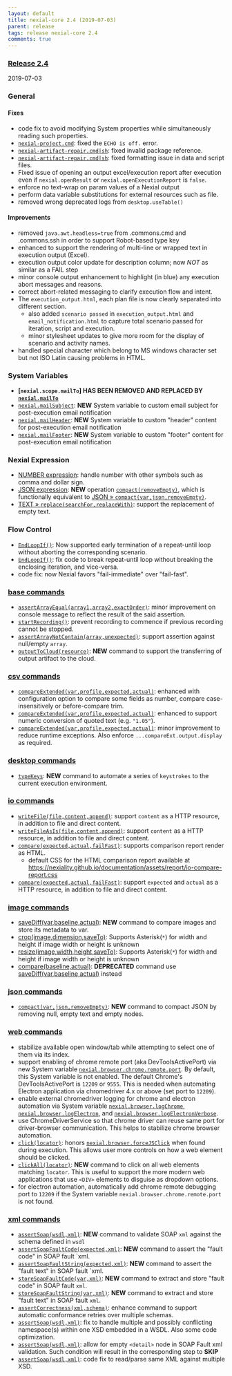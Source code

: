 ```yaml
---
layout: default
title: nexial-core 2.4 (2019-07-03)
parent: release
tags: release nexial-core 2.4
comments: true
---
```


### <a href="https://github.com/nexiality/nexial-core/releases/tag/nexial-core-v2.4_567" class="external-link" target="_nexial_link">Release 2.4</a>
2019-07-03


### General
#### Fixes
- code fix to avoid modifying System properties while simultaneously reading such properties.
- [`nexial-project.cmd`](../userguide/BatchFiles#nexial-projectcmd--nexial-projectsh): fixed the `ECHO is off.` error.
- [`nexial-artifact-repair.cmd|sh`](../userguide/BatchFiles#nexial-artifact-repaircmd--nexial-artifact-repairsh): 
  fixed invalid package reference.
- [`nexial-artifact-repair.cmd|sh`](../userguide/BatchFiles#nexial-artifact-repaircmd--nexial-artifact-repairsh):
  fixed formatting issue in data and script files.  
- Fixed issue of opening an output excel/execution report after execution even if `nexial.openResult` or 
 `nexial.openExecutionReport` is `false`.
- enforce no text-wrap on param values of a Nexial output
- perform data variable substitutions for external resources such as file.
- removed wrong deprecated logs from `desktop.useTable()`

#### Improvements
- removed `java.awt.headless=true` from .commons.cmd and .commons.ssh in order to support Robot-based type key
- enhanced to support the rendering of multi-line or wrapped text in execution output (Excel).
- execution output color update for description column; now *NOT* as similar as a FAIL step
- minor console output enhancement to highlight (in blue) any execution abort messages and reasons.
- correct abort-related messaging to clarify execution flow and intent.
- The `execution_output.html`, each plan file is now clearly separated into different section.
  - also added `scenario passed` in `execution_output.html` and `email_notification.html` to capture total scenario 
    passed for iteration, script and execution.
  - minor stylesheet updates to give more room for the display of scenario and activity names.
- handled special character which belong to MS windows character set but not ISO Latin causing problems in HTML.


### System Variables
- **[`nexial.scope.mailTo`] HAS BEEN REMOVED AND REPLACED BY [`nexial.mailTo`](../systemvars/index#nexial.mailTo)**
- [`nexial.mailSubject`](../systemvars/index#nexial.mailSubject): **NEW** System variable to custom email subject for
  post-execution email notification
- [`nexial.mailHeader`](../systemvars/index#nexial.mailHeader): **NEW** System variable to custom "header" content for
  post-execution email notification
- [`nexial.mailFooter`](../systemvars/index#nexial.mailFooter): **NEW** System variable to custom "footer" content for
  post-execution email notification


### Nexial Expression
- [NUMBER expression](../expressions/NUMBERexpression): handle number with other symbols such as comma and dollar sign.
- [JSON expression](../expressions/JSONexpression): **NEW** operation 
  [`compact(removeEmpty)`](../expressions/JSONexpression#compactremoveempty), which is functionally equivalent to
  [JSON &raquo; `compact(var,json,removeEmpty)`](../commands/json/compact(var,json,removeEmpty)).
- [TEXT &raquo; `replace(searchFor,replaceWith)`](../expressions/TEXTexpression#replacesearchforreplacewith): support
  the replacement of empty text.


### Flow Control
- [`EndLoopIf()`](../flowcontrols/index#endloopifcondition): Now supported early termination of a repeat-until loop
  without aborting the corresponding scenario.
- [`EndLoopIf()`](../flowcontrols/index#endloopifcondition): fix code to break repeat-until loop without breaking the 
  enclosing iteration, and vice-versa.
- code fix: now Nexial favors "fail-immediate" over "fail-fast".


### [base commands](../commands/base)
- [`assertArrayEqual(array1,array2,exactOrder)`](../commands/base/assertArrayEqual(array1,array2,exactOrder)): minor
  improvement on console message to reflect the result of the said assertion.
- [`startRecording()`](../commands/base/startRecording()): prevent recording to commence if previous recording cannot 
  be stopped.
- [`assertArrayNotContain(array,unexpected)`](../commands/base/assertArrayNotContain(array,unexpected)): support 
  assertion against null/empty `array`.
- [`outputToCloud(resource)`](../commands/base/outputToCloud(resource)): **NEW** command to support the transferring of 
  output artifact to the cloud.


### [csv commands](../commands/csv)
- [`compareExtended(var,profile,expected,actual)`](../commands/csv/compareExtended(var,profile,expected,actual)):
  enhanced with configuration option to compare some fields as number, compare case-insensitively or before-compare trim.
- [`compareExtended(var,profile,expected,actual)`](../commands/csv/compareExtended(var,profile,expected,actual)):
  enhanced to support numeric conversion of quoted text (e.g. `"1.05"`). 
- [`compareExtended(var,profile,expected,actual)`](../commands/csv/compareExtended(var,profile,expected,actual)): minor
  improvement to reduce runtime exceptions. Also enforce `...compareExt.output.display` as required.


### [desktop commands](../commands/desktop)
- [`typeKeys`](../commands/desktop/typeKeys(os,keystrokes)): **NEW** command to automate a series of `keystrokes` to 
  the current execution environment.


### [io commands](../commands/io)
- [`writeFile(file,content,append)`](../commands/io/writeFile(file,content,append)): support `content` as a HTTP 
  resource, in addition to file and direct content.
- [`writeFileAsIs(file,content,append)`](../commands/io/writeFileAsIs(file,content,append)): support `content` as a HTTP 
  resource, in addition to file and direct content.
- [`compare(expected,actual,failFast)`](../commands/io/compare(expected,actual,failFast)): supports comparison report
  render as HTML.
  - default CSS for the HTML comparison report available at https://nexiality.github.io/documentation/assets/report/io-compare-report.css
- [`compare(expected,actual,failFast)`](../commands/io/compare(expected,actual,failFast)): support `expected` and 
  `actual` as a HTTP resource, in addition to file and direct content.


### [image commands](../commands/image)
- [saveDiff(var,baseline,actual)](../commands/image/saveDiff(var,baseline,actual)): **NEW** command to compare images
  and store its metadata to var.
- [crop(image,dimension,saveTo)](../commands/image/crop(image,dimension,saveTo)): Supports Asterisk(`*`) for width and 
  height if image width or height is unknown 
- [resize(image,width,height,saveTo)](../commands/image/resize(image,width,height,saveTo)): Supports Asterisk(`*`) for 
  width and height if image width or height is unknown
- [compare(baseline,actual)](../commands/image/compare(baseline,actual)): **DEPRECATED** command use 
  [saveDiff(var,baseline,actual)](../commands/image/saveDiff(var,baseline,actual)) instead


### [json commands](../commands/json)
- [`compact(var,json,removeEmpty)`](../commands/json/compact(var,json,removeEmpty)): **NEW** command to compact JSON by 
  removing null, empty text and empty nodes.


### [web commands](../commands/web)
- stabilize available open window/tab while attempting to select one of them via its index.
- support enabling of chrome remote port (aka DevToolsActivePort) via new System variable 
  [`nexial.browser.chrome.remote.port`](../systemvars/index#nexial.browser.chrome.remote.port). By default, this System 
  variable is not enabled. The default Chrome's DevToolsActivePort is `12209` or `9555`. This is needed when automating 
  Electron application via chromedriver 4.x or above (set port to `12209`).
- enable external chromedriver logging for chrome and electron automation via System variable 
  [`nexial.browser.logChrome`](../systemvars/index#nexial.browser.logChrome), 
  [`nexial.browser.logElectron`](../systemvars/index#nexial.browser.logElectron), and 
  [`nexial.browser.logElectronVerbose`](../systemvars/index#nexial.browser.logElectronVerbose).
- use ChromeDriverService so that chrome driver can reuse same port for driver-browser communication. This helps to 
  stabilize chrome browser automation.
- [`click(locator)`](../commands/web/click(locator)): honors 
  [`nexial.browser.forceJSClick`](../systemvars/index#nexial.browser.forceJSClick) when found during execution. This 
  allows user more controls on how a web element should be clicked.
- [`clickAll(locator)`](../commands/web/clickAll(locator)): **NEW** command to click on all web elements matching 
  `locator`. This is useful to support the more modern web applications that use `<DIV>` elements to disguise as 
  dropdown options.
- for electron automation, automatically add chrome remote debugging port to `12209` if the System variable 
  `nexial.browser.chrome.remote.port` is not found.


### [xml commands](../commands/xml)
- [`assertSoap(wsdl,xml)`](../commands/xml/assertSoap(wsdl,xml)): **NEW** command to validate SOAP `xml` against the 
  schema defined in `wsdl`
- [`assertSoapFaultCode(expected,xml)`](../commands/xml/assertSoapFaultCode(expected,xml)): **NEW** command to assert 
  the "fault code" in SOAP fault `xml. 
- [`assertSoapFaultString(expected,xml)`](../commands/xml/assertSoapFaultString(expected,xml)): **NEW** command to 
  assert the "fault text" in SOAP fault `xml. 
- [`storeSoapFaultCode(var,xml)`](../commands/xml/storeSoapFaultCode(var,xml)): **NEW** command to extract and store 
  "fault code" in SOAP fault `xml`. 
- [`storeSoapFaultString(var,xml)`](../commands/xml/storeSoapFaultString(var,xml)): **NEW** command to extract and 
  store "fault text" in SOAP fault `xml`. 
- [`assertCorrectness(xml,schema)`](../commands/xml/assertCorrectness(xml,schema)): enhance command to support automatic 
  conformance retries over multiple schemas.
- [`assertSoap(wsdl,xml)`](../commands/xml/assertSoap(wsdl,xml)): fix to handle multiple and possibly conflicting 
  namespace(s) within one XSD embedded in a WSDL. Also some code optimization.
- [`assertSoap(wsdl,xml)`](../commands/xml/assertSoap(wsdl,xml)): allow for empty `<detail>` node in SOAP Fault xml 
  validation. Such condition will result in the corresponding step to **SKIP** 
- [`assertSoap(wsdl,xml)`](../commands/xml/assertSoap(wsdl,xml)): code fix to read/parse same XML against multiple XSD.